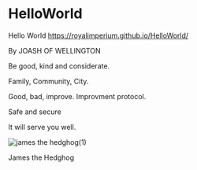 # HelloWorld
Hello World
https://royalimperium.github.io/HelloWorld/

By JOASH OF WELLINGTON



Be good, kind and considerate.

Family, Community, City.

Good, bad, improve. Improvment protocol.

Safe and secure

It will serve you well.

![james the hedghog(1)](https://github.com/RoyalImperium/HelloWorld/assets/117557143/da8c9035-7563-4552-a22d-5e016f8aca76)

James the Hedghog
